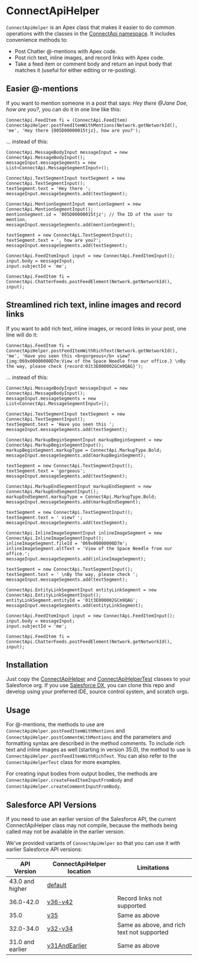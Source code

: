 ConnectApiHelper
================

`ConnectApiHelper` is an Apex class that makes it easier to do common operations with the classes in the [ConnectApi namespace](https://developer.salesforce.com/docs/atlas.en-us.apexcode.meta/apexcode/apex_classes_connect_api.htm). It includes convenience methods to:

* Post Chatter @-mentions with Apex code.
* Post rich text, inline images, and record links with Apex code.
* Take a feed item or comment body and return an input body that matches it (useful for either editing or re-posting).

Easier @-mentions
-----------------
If you want to mention someone in a post that says: *Hey there @Jane Doe, how are you?*, you can do it in one line like this:

    ConnectApi.FeedItem fi = (ConnectApi.FeedItem) ConnectApiHelper.postFeedItemWithMentions(Network.getNetworkId(), 'me', 'Hey there {005D00000015tjz}, how are you?');

... instead of this:

    ConnectApi.MessageBodyInput messageInput = new ConnectApi.MessageBodyInput();
    messageInput.messageSegments = new List<ConnectApi.MessageSegmentInput>();

    ConnectApi.TextSegmentInput textSegment = new ConnectApi.TextSegmentInput();
    textSegment.text = 'Hey there ';
    messageInput.messageSegments.add(textSegment);

    ConnectApi.MentionSegmentInput mentionSegment = new ConnectApi.MentionSegmentInput();
    mentionSegment.id = '005D00000015tjz'; // The ID of the user to mention.
    messageInput.messageSegments.add(mentionSegment);

    textSegment = new ConnectApi.TextSegmentInput();
    textSegment.text = ', how are you?';
    messageInput.messageSegments.add(textSegment);

    ConnectApi.FeedItemInput input = new ConnectApi.FeedItemInput();
    input.body = messageInput;
    input.subjectId = 'me';

    ConnectApi.FeedItem fi = ConnectApi.ChatterFeeds.postFeedElement(Network.getNetworkId(), input);

Streamlined rich text, inline images and record links
-----------------------------------------------------
If you want to add rich text, inline images, or record links in your post, one line will do it:

    ConnectApi.FeedItem fi = ConnectApiHelper.postFeedItemWithRichText(Network.getNetworkId(),
    'me', 'Have you seen this <b>gorgeous</b> view? {img:069x00000000D7m:View of the Space Needle from our office.} \nBy the way, please check {record:01t3E000002GCm9QAG}');

... instead of this:

    ConnectApi.MessageBodyInput messageInput = new ConnectApi.MessageBodyInput();
    messageInput.messageSegments = new List<ConnectApi.MessageSegmentInput>();

    ConnectApi.TextSegmentInput textSegment = new ConnectApi.TextSegmentInput();
    textSegment.text = 'Have you seen this ';
    messageInput.messageSegments.add(textSegment);

    ConnectApi.MarkupBeginSegmentInput markupBeginSegment = new ConnectApi.MarkupBeginSegmentInput();
    markupBeginSegment.markupType = ConnectApi.MarkupType.Bold;
    messageInput.messageSegments.add(markupBeginSegment);

    textSegment = new ConnectApi.TextSegmentInput();
    textSegment.text = 'gorgeous';
    messageInput.messageSegments.add(textSegment);

    ConnectApi.MarkupEndSegmentInput markupEndSegment = new ConnectApi.MarkupEndSegmentInput();
    markupEndSegment.markupType = ConnectApi.MarkupType.Bold;
    messageInput.messageSegments.add(markupEndSegment);

    textSegment = new ConnectApi.TextSegmentInput();
    textSegment.text = ' view? ';
    messageInput.messageSegments.add(textSegment);

    ConnectApi.InlineImageSegmentInput inlineImageSegment = new ConnectApi.InlineImageSegmentInput();
    inlineImageSegment.fileId = '069x00000000D7m';
    inlineImageSegment.altText = 'View of the Space Needle from our office.';
    messageInput.messageSegments.add(inlineImageSegment);

    textSegment = new ConnectApi.TextSegmentInput();
    textSegment.text = ' \nBy the way, please check ';
    messageInput.messageSegments.add(textSegment);

    ConnectApi.EntityLinkSegmentInput entityLinkSegment = new ConnectApi.EntityLinkSegmentInput();
    entityLinkSegment.entityId = '01t3E000002GCm9QAG';
    messageInput.messageSegments.add(entityLinkSegment);

    ConnectApi.FeedItemInput input = new ConnectApi.FeedItemInput();
    input.body = messageInput;
    input.subjectId = 'me';

    ConnectApi.FeedItem fi = ConnectApi.ChatterFeeds.postFeedElement(Network.getNetworkId(), input);

Installation
------------

Just copy the [ConnectApiHelper](force-app/main/default/classes/ConnectApiHelper.cls) and [ConnectApiHelperTest](force-app/main/default/classes/ConnectApiHelperTest.cls) classes to your Salesforce org. If you use [Salesforce DX](https://developer.salesforce.com/docs/atlas.en-us.sfdx_dev.meta/sfdx_dev/sfdx_dev_intro.htm), you can clone this repo and develop using your preferred IDE, source control system, and scratch orgs. 

Usage
-----

 For @-mentions, the methods to use are `ConnectApiHelper.postFeedItemWithMentions` and `ConnectApiHelper.postCommentWithMentions` and the parameters and formatting syntax are described in the method comments. To include rich text and inline images as well (starting in version 35.0), the method to use is `ConnectApiHelper.postFeedItemWithRichText`.  You can also refer to the `ConnectApiHelperTest` class for more examples.

For creating input bodies from output bodies, the methods are `ConnectApiHelper.createFeedItemInputFromBody` and `ConnectApiHelper.createCommentInputFromBody`.

Salesforce API Versions
-----------------------

If you need to use an earlier version of the Salesforce API, the current ConnectApiHelper class may not compile, because the methods being called may not be available in the earlier version. 

We've provided variants of `ConnectApiHelper` so that you can use it with earlier Salesforce API versions:

| API Version      | ConnectApiHelper location                 | Limitations                                |
|------------------|-------------------------------------------|--------------------------------------------|
| 43.0 and higher  | [default](force-app/main/default/classes) |                                            |
| 36.0-42.0        | [v36-v42](v36-v42)                        | Record links not supported                 |
| 35.0             | [v35](v35)                                | Same as above                              |
| 32.0-34.0        | [v32-v34](v32-v34)                        | Same as above, and rich text not supported |
| 31.0 and earlier | [v31AndEarlier](v31AndEarlier)            | Same as above                              |
